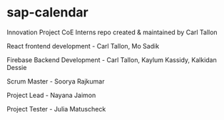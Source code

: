 # sap-calendar
Innovation Project CoE Interns
repo created & maintained by Carl Tallon

React frontend development - Carl Tallon, Mo Sadik

Firebase Backend Development - Carl Tallon, Kaylum Kassidy, Kalkidan Dessie

Scrum Master - Soorya Rajkumar 

Project Lead - Nayana Jaimon

Project Tester - Julia Matuscheck

